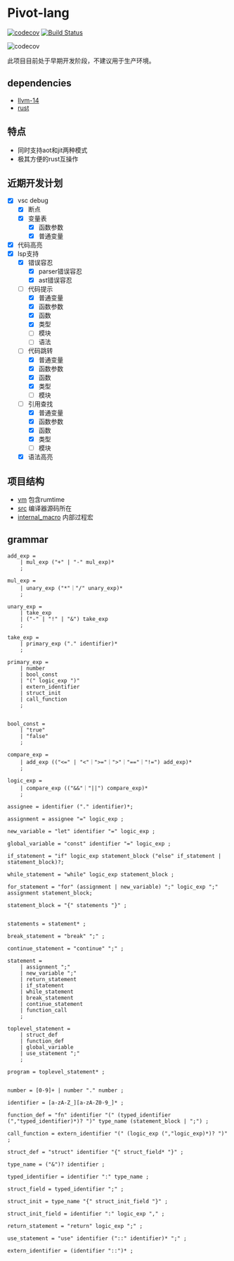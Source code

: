 # Pivot-lang

[![codecov](https://codecov.io/gh/Pivot-Studio/pivot-lang/branch/master/graph/badge.svg?token=CA17PWK0EG)](https://codecov.io/gh/Pivot-Studio/pivot-lang) 
[![Build Status](https://drone.pivotstudio.cn/api/badges/Pivot-Studio/pivot-lang/status.svg)](https://drone.pivotstudio.cn/Pivot-Studio/pivot-lang)


![codecov](https://codecov.io/gh/Pivot-Studio/pivot-lang/branch/master/graphs/sunburst.svg?token=CA17PWK0EG)

此项目目前处于早期开发阶段，不建议用于生产环境。  

## dependencies
- [llvm-14](https://github.com/llvm/llvm-project/releases/tag/llvmorg-14.0.6)
- [rust](https://www.rust-lang.org/)

## 特点
- 同时支持aot和jit两种模式
- 极其方便的rust互操作

## 近期开发计划
- [x] vsc debug
  - [x] 断点
  - [x] 变量表
    - [x] 函数参数
    - [x] 普通变量
- [x] 代码高亮
- [x] lsp支持
  - [x] 错误容忍
    - [x] parser错误容忍
    - [x] ast错误容忍
  - [ ] 代码提示
    - [x] 普通变量
    - [x] 函数参数
    - [x] 函数
    - [x] 类型
    - [ ] 模块
    - [ ] 语法
  - [ ] 代码跳转
    - [x] 普通变量
    - [x] 函数参数
    - [x] 函数
    - [x] 类型
    - [ ] 模块
  - [ ] 引用查找
    - [x] 普通变量
    - [x] 函数参数
    - [x] 函数
    - [x] 类型
    - [ ] 模块
  - [x] 语法高亮

## 项目结构

- [vm](vm) 包含rumtime
- [src](src) 编译器源码所在
- [internal_macro](internal_macro) 内部过程宏

## grammar

```ebnf
add_exp = 
    | mul_exp ("+" | "-" mul_exp)*
    ;

mul_exp = 
    | unary_exp ("*"｜"/" unary_exp)*
    ;

unary_exp =
    | take_exp
    | ("-" | "!" | "&") take_exp
    ;

take_exp =
    | primary_exp ("." identifier)*
    ;

primary_exp =
    | number
    | bool_const
    | "(" logic_exp ")"
    | extern_identifier
    | struct_init
    | call_function
    ;


bool_const =
    | "true"
    | "false"
    ;

compare_exp =
    | add_exp (("<=" | "<"｜">="｜">"｜"=="｜"!=") add_exp)*
    ;

logic_exp = 
    | compare_exp (("&&"｜"||") compare_exp)*
    ;

assignee = identifier ("." identifier)*;

assignment = assignee "=" logic_exp ;

new_variable = "let" identifier "=" logic_exp ;

global_variable = "const" identifier "=" logic_exp ;

if_statement = "if" logic_exp statement_block ("else" if_statement | statement_block)?;

while_statement = "while" logic_exp statement_block ;

for_statement = "for" (assignment | new_variable) ";" logic_exp ";" assignment statement_block;

statement_block = "{" statements "}" ;


statements = statement* ;

break_statement = "break" ";" ;

continue_statement = "continue" ";" ;

statement = 
    | assignment ";"
    | new_variable ";"
    | return_statement
    | if_statement
    | while_statement
    | break_statement
    | continue_statement
    | function_call
    ;

toplevel_statement = 
    | struct_def
    | function_def
    | global_variable
    | use_statement ";"
    ;

program = toplevel_statement* ;


number = [0-9]+ | number "." number ;

identifier = [a-zA-Z_][a-zA-Z0-9_]* ;

function_def = "fn" identifier "(" (typed_identifier (","typed_identifier)*)? ")" type_name (statement_block | ";") ;

call_function = extern_identifier "(" (logic_exp (","logic_exp)*)? ")" ;

struct_def = "struct" identifier "{" struct_field* "}" ;

type_name = ("&")? identifier ;

typed_identifier = identifier ":" type_name ;

struct_field = typed_identifier ";" ;

struct_init = type_name "{" struct_init_field "}" ;

struct_init_field = identifier ":" logic_exp "," ;

return_statement = "return" logic_exp ";" ;

use_statement = "use" identifier ("::" identifier)* ";" ;

extern_identifier = (identifier "::")* ;

```

